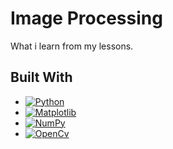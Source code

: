 
# Image Processing

What i learn from my lessons.



## Built With

- [![Python](https://img.shields.io/badge/Python-3776AB?logo=python&logoColor=fff)](#)
- [![Matplotlib](https://custom-icon-badges.demolab.com/badge/Matplotlib-71D291?logo=matplotlib&logoColor=fff)](#)
- [![NumPy](https://img.shields.io/badge/NumPy-4DABCF?logo=numpy&logoColor=fff)](#)
- [![OpenCv](https://img.shields.io/badge/OpenCV-27338e?style=for-the-badge&logo=OpenCV&logoColor=fff)](#)








  
